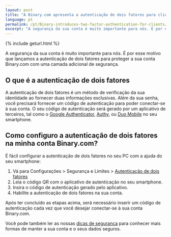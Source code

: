 ```yaml
---
layout: post
title: "A Binary.com apresenta a autenticação de dois fatores para clientes"
language: pt
permalink: /pt/Binary-introduces-two-factor-authentication-for-clients/
excerpt: "A segurança da sua conta é muito importante para nós. É por esse motivo que lançamos a autenticação de dois fatores para proteger a sua conta Binary.com com uma camada adicional de segurança..."
---
```

{% include geturl.html %}

A segurança da sua conta é muito importante para nós. É por esse motivo que lançamos a autenticação de dois fatores para proteger a sua conta Binary.com com uma camada adicional de segurança.

## O que é a autenticação de dois fatores

A autenticação de dois fatores é um método de verificação da sua identidade ao fornecer duas informações exclusivas. Além da sua senha, você precisará fornecer um código de autenticação para poder conectar-se à sua conta. O seu código de autenticação será gerado por um aplicativo de terceiros, tal como o <a href="https://support.google.com/accounts/answer/1066447?hl=en&ref_topic=2954345">Google Authenticator</a>, <a href="https://authy.com/features/setup/">Authy</a>, ou <a href="https://duo.com/product/trusted-users/two-factor-authentication/duo-mobile">Duo Mobile</a> no seu smartphone.


## Como configuro a autenticação de dois fatores na minha conta Binary.com?

É fácil configurar a autenticação de dois fatores no seu PC com a ajuda do seu smartphone:

<ol>
        <li>Vá para Configurações > Segurança e Limites > <a href="https://www.binary.com/en/user/security/two_factor_authentication.html">Autenticação de dois fatores</a></li>
        <li>Leia o código QR com o aplicativo de autenticação no seu smartphone.</li>
        <li>Insira o código de autenticação gerado pelo aplicativo.</li>
        <li>Habilite a autenticação de dois fatores na sua conta.</li>
</ol>

Após ter concluído as etapas acima, será necessário inserir um código de autenticação cada vez que você desejar conectar-se à sua conta Binary.com.

Você pode também ler as nossas <a href="https://academy.binary.com/en/security-tips/">dicas de segurança</a> para conhecer mais formas de manter a sua conta e o seus dados seguros.